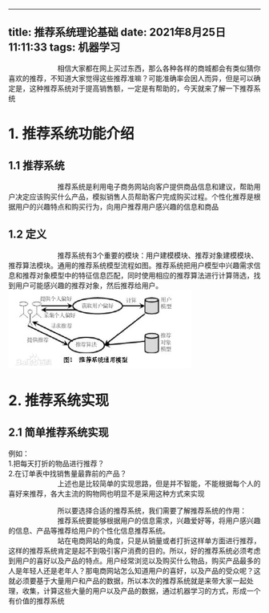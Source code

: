 ---
title: 推荐系统理论基础
date: 2021年8月25日11:11:33
tags: 机器学习
------

&emsp;&emsp;&emsp;&emsp;&emsp;&emsp;&emsp;相信大家都在网上买过东西，那么各种各样的商城都会有类似猜你喜欢的推荐，不知道大家觉得这些推荐准嘛？可能准确率会因人而异，但是可以确定是，这种推荐系统对于提高销售额，一定是有帮助的，今天就来了解一下推荐系统
<!--more-->

# 1. 推荐系统功能介绍
## 1.1 推荐系统
&emsp;&emsp;&emsp;&emsp;&emsp;&emsp;&emsp;推荐系统是利用电子商务网站向客户提供商品信息和建议，帮助用户决定应该购买什么产品，模拟销售人员帮助客户完成购买过程。个性化推荐是根据用户的兴趣特点和购买行为，向用户推荐用户感兴趣的信息和商品

## 1.2 定义
&emsp;&emsp;&emsp;&emsp;&emsp;&emsp;&emsp;推荐系统有3个重要的模块：用户建模模块、推荐对象建模模块、推荐算法模块。通用的推荐系统模型流程如图。推荐系统把用户模型中兴趣需求信息和推荐对象模型中的特征信息匹配，同时使用相应的推荐算法进行计算筛选，找到用户可能感兴趣的推荐对象，然后推荐给用户。
![推荐系统](https://raw.githubusercontent.com/aj-web/picturebed/master/%E6%8E%A8%E8%8D%90%E7%B3%BB%E7%BB%9F%E5%AE%9A%E4%B9%89%E5%9B%BE.png)


# 2. 推荐系统实现
## 2.1 简单推荐系统实现
例如：  
1.把每天打折的物品进行推荐？  
2.在订单表中找销售量最靠前的产品？  
&emsp;&emsp;&emsp;&emsp;&emsp;&emsp;&emsp;上述也是比较简单的实现思路，但是并不智能，不能根据每个人的喜好来推荐，各大主流的购物网也明显不是采用这种方式来实现

&emsp;&emsp;&emsp;&emsp;&emsp;&emsp;&emsp;所以要选择合适的推荐系统，我们需要了解推荐系统的作用：   
&emsp;&emsp;&emsp;&emsp;&emsp;&emsp;&emsp;推荐系统要能够根据用户的信息需求，兴趣爱好等，将用户感兴趣的信息、产品等推荐给用户的个性化信息推荐系统。   
&emsp;&emsp;&emsp;&emsp;&emsp;&emsp;&emsp;站在电商网站的角度，只是从销量或者打折这样单方面进行推荐，这样的推荐系统肯定是起不到吸引客户消费的目的。所以，好的推荐系统必须考虑到用户的喜好以及产品的特点。用户经常浏览以及购买什么物品，购买产品最多的人是年轻人还是老年人？那电商网站怎么知道用户的喜好，以及产品的受众呢？这就必须要基于大量用户和产品的数据，所以本次的推荐系统就是来带大家一起处理，收集，计算这些大量的用户以及产品的数据，通过机器学习的方式，形成一个有价值的推荐系统


